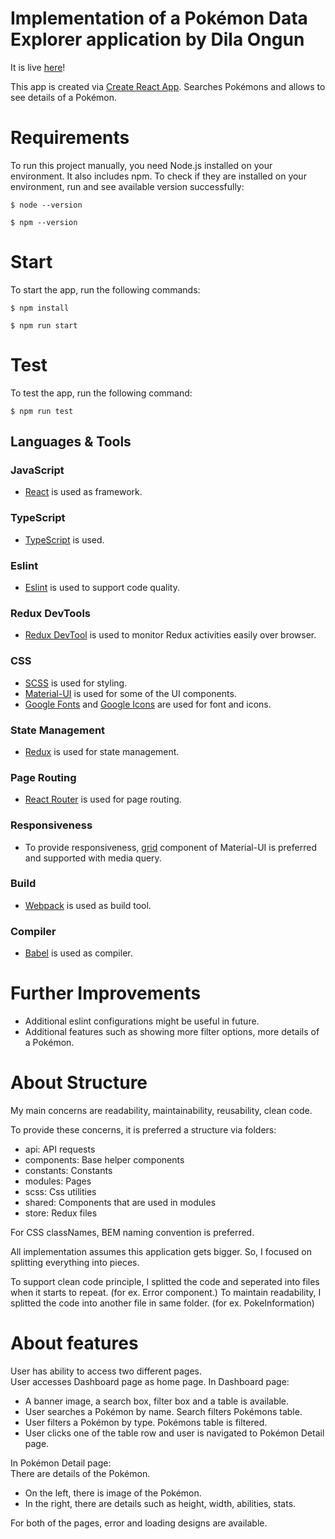 # Implementation of a Pokémon Data Explorer application by Dila Ongun

It is live [here](https://pokemon-data-explorer.vercel.app/)!

This app is created via [Create React App](https://create-react-app.dev/).
Searches Pokémons and allows to see details of a Pokémon.

# Requirements

To run this project manually, you need Node.js installed on your environment. It also includes npm.
To check if they are installed on your environment, run and see available version successfully:

    $ node --version

    $ npm --version

# Start

To start the app, run the following commands:

    $ npm install

    $ npm run start

# Test

To test the app, run the following command:

    $ npm run test

## Languages & Tools

### JavaScript

- [React](http://facebook.github.io/react) is used as framework.

### TypeScript

- [TypeScript](https://www.typescriptlang.org/) is used.

### Eslint

- [Eslint](https://eslint.org/) is used to support code quality.

### Redux DevTools

- [Redux DevTool](https://github.com/reduxjs/redux-devtools) is used to monitor Redux activities easily over browser.

### CSS

- [SCSS](https://sass-lang.com/) is used for styling.
- [Material-UI](https://mui.com/) is used for some of the UI components.
- [Google Fonts](https://fonts.google.com/) and [Google Icons](https://fonts.google.com/icons) are used for font and icons.

### State Management

- [Redux](https://redux.js.org/) is used for state management.

### Page Routing

- [React Router](https://reactrouter.com/) is used for page routing.

### Responsiveness

- To provide responsiveness, [grid](https://mui.com/material-ui/react-grid/) component of Material-UI is preferred and supported with media query.

### Build

- [Webpack](https://webpack.js.org/) is used as build tool.

### Compiler

- [Babel](https://babeljs.io/) is used as compiler.

# Further Improvements

- Additional eslint configurations might be useful in future.
- Additional features such as showing more filter options, more details of a Pokémon.

# About Structure

My main concerns are readability, maintainability, reusability, clean code.

To provide these concerns, it is preferred a structure via folders:

- api: API requests
- components: Base helper components
- constants: Constants
- modules: Pages
- scss: Css utilities
- shared: Components that are used in modules
- store: Redux files

For CSS classNames, BEM naming convention is preferred.

All implementation assumes this application gets bigger. So, I focused on splitting everything into pieces.

To support clean code principle, I splitted the code and seperated into files when it starts to repeat. (for ex. Error component.)
To maintain readability, I splitted the code into another file in same folder. (for ex. PokeInformation)

# About features

User has ability to access two different pages. <br /> User accesses Dashboard page as home page. In Dashboard page:
- A banner image, a search box, filter box and a table is available.
- User searches a Pokémon by name. Search filters Pokémons table.
- User filters a Pokémon by type. Pokémons table is filtered.
- User clicks one of the table row and user is navigated to Pokémon Detail page. <br />

In Pokémon Detail page: <br />
There are details of the Pokémon. <br />
- On the left, there is image of the Pokémon.
- In the right, there are details such as height, width, abilities, stats.

For both of the pages, error and loading designs are available.
